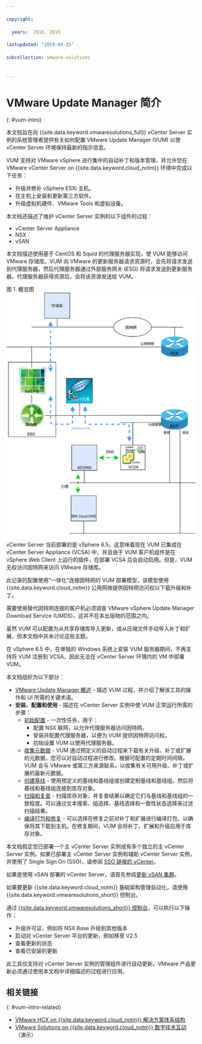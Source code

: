 ```yaml
---

copyright:

  years:  2016, 2019

lastupdated: "2019-04-25"

subcollection: vmware-solutions


---
```


# VMware Update Manager 简介
{: #vum-intro}

本文档旨在向 {{site.data.keyword.vmwaresolutions_full}} vCenter Server 实例的系统管理者提供有关如何配置 VMware Update Manager (VUM) 以使 vCenter Server 环境保持最新的指示信息。

VUM 支持对 VMware vSphere 进行集中的自动补丁和版本管理，并允许您在 VMware vCenter Server on {{site.data.keyword.cloud_notm}} 环境中完成以下任务：
* 升级并修补 vSphere ESXi 主机。
* 在主机上安装和更新第三方软件。
* 升级虚拟机硬件、VMware Tools 和虚拟设备。

本文档还描述了维护 vCenter Server 实例的以下组件的过程：
* vCenter Server Appliance
* NSX
* vSAN

本文档描述使用基于 CentOS 和 Squid 的代理服务器实现，使 VUM 能够访问 VMware 存储库。VUM 向 VMware 的更新服务器请求资源时，会先将请求发送到代理服务器，然后代理服务器通过外部服务网关 (ESG) 将请求发送到更新服务器。代理服务器获得资源后，会将该资源发送给 VUM。

图 1. 概览图
</br>
![概览图](vum-vcsproxy.svg)

vCenter Server 当前部署的是 vSphere 6.5，这意味着现在 VUM 已集成在 vCenter Server Appliance (VCSA) 中，并且由于 VUM 客户机组件是在 vSphere Web Client 上运行的插件，在部署 VCSA 后会自动启用。但是，VUM 无权访问因特网来访问 VMware 存储库。

此记录的配置使用“一体化”连接因特网的 VUM 部署模型，该模型使用 {{site.data.keyword.cloud_notm}} 公用网络提供因特网访问权以下载升级和补丁。

需要使用替代因特网连接的客户机必须调查 VMware vSphere Update Manager Download Service (UMDS)，这并不在本出版物的范围之内。

虽然 VUM 可以配置为从共享存储库导入更新，或从压缩文件手动导入补丁和扩展，但本文档中并未讨论这些主题。

在 vSphere 6.5 中，在单独的 Windows 系统上安装 VUM 服务器期间，不再支持将 VUM 注册到 VCSA，因此无法在 vCenter Server 环境内的 VM 中部署 VUM。

本文档组织为以下部分：
* [VMware Update Manager 概述](/docs/services/vmwaresolutions/archiref/vum?topic=vmware-solutions-vum-overview) - 描述 VUM 过程，并介绍了解该工具的操作和 UI 所需的关键术语。
* **安装、配置和使用** - 描述在 vCenter Server 实例中使 VUM 正常运行所需的步骤：
  - [初始配置](/docs/services/vmwaresolutions/archiref/vum?topic=vmware-solutions-vum-init-config) - 一次性任务，用于：
      - 配置 NSX 联网，以允许代理服务器访问因特网。
      - 安装并配置代理服务器，以便为 VUM 提供因特网访问权。
      - 初始设置 VUM 以使用代理服务器。
  - [收集元数据](/docs/services/vmwaresolutions/archiref/vum?topic=vmware-solutions-vum-metadata) - VUM 通过预定义的自动过程来下载有关升级、补丁或扩展的元数据，您可以对自动过程进行修改。根据可配置的定期时间间隔，VUM 会与 VMware 或第三方来源联系，以收集有关可用升级、补丁或扩展的最新元数据。
  - [创建基线](/docs/services/vmwaresolutions/archiref/vum?topic=vmware-solutions-vum-baselines) - 使用预定义的基线和基线组或创建定制基线和基线组。然后将基线和基线组连接到库存对象。
  - [扫描和复查](/docs/services/vmwaresolutions/archiref/vum?topic=vmware-solutions-vum-scanning) - 扫描库存对象，并复查结果以确定它们与基线和基线组的一致程度。可以通过文本搜索、组选择、基线选择和一致性状态选择来过滤扫描结果。
  - [编译打包和修复](/docs/services/vmwaresolutions/archiref/vum?topic=vmware-solutions-vum-staging) - 可以选择在修复之前对补丁和扩展进行编译打包，以确保将其下载到主机。在修复期间，VUM 会将补丁、扩展和升级应用于库存对象。

本文档假定您已部署一个主 vCenter Server 实例或有多个独立的主 vCenter Server 实例。如果已部署主 vCenter Server 实例和辅助 vCenter Server 实例，并使用了 Single Sign On (SSO)，请参阅 [SSO 链接的 vCenter](/docs/services/vmwaresolutions/archiref/vum?topic=vmware-solutions-vum-updating-vcsa)。

如果是使用 vSAN 部署的 vCenter Server，请首先参阅[更新 vSAN 集群](/docs/services/vmwaresolutions/archiref/vum?topic=vmware-solutions-vum-updating-vsan)。

如果要更新 {{site.data.keyword.cloud_notm}} 基础架构管理自动化，请使用 {{site.data.keyword.vmwaresolutions_short}} 控制台。

通过 [{{site.data.keyword.vmwaresolutions_short}} 控制台](https://cloud.ibm.com/infrastructure/vmware-solutions/console)，可以执行以下操作：
*	升级许可证，例如将 NSX Base 升级到其他版本
*	启动对 vCenter Server 平台的更新，例如移至 V2.5
*	查看更新的状态
*	查看已安装的更新

此工具仅支持对 vCenter Server 实例的管理组件进行自动更新。VMware 产品更新必须通过使用本文档中详细描述的过程进行应用。

## 相关链接
{: #vum-intro-related}

* [VMware HCX on {{site.data.keyword.cloud_notm}} 解决方案体系结构](/docs/services/vmwaresolutions/services?topic=vmware-solutions-hcx-archi-intro#hcx-archi-intro)
* [VMware Solutions on {{site.data.keyword.cloud_notm}} 数字技术互动](https://ibm-dte.mybluemix.net/vmware)（演示）

